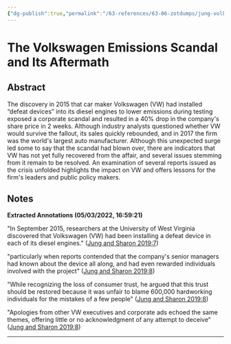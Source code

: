 ```yaml
---
{"dg-publish":true,"permalink":"/63-references/63-06-zotdumps/jung-volkswagen-emissions-scandal2019/","dgHomeLink":true,"dgPassFrontmatter":false}
---
```



# The Volkswagen Emissions Scandal and Its Aftermath

## Abstract

The discovery in 2015 that car maker Volkswagen (VW) had installed “defeat devices” into its diesel engines to lower emissions during testing exposed a corporate scandal and resulted in a 40% drop in the company's share price in 2 weeks. Although industry analysts questioned whether VW would survive the fallout, its sales quickly rebounded, and in 2017 the firm was the world's largest auto manufacturer. Although this unexpected surge led some to say that the scandal had blown over, there are indicators that VW has not yet fully recovered from the affair, and several issues stemming from it remain to be resolved. An examination of several reports issued as the crisis unfolded highlights the impact on VW and offers lessons for the firm's leaders and public policy makers.

## Notes

**Extracted Annotations (05/03/2022, 16:59:21)**

"In September 2015, researchers at the University of West Virginia discovered that Volkswagen (VW) had been installing a defeat device in each of its diesel engines." ([Jung and Sharon 2019:7](zotero://open-pdf/library/items/8R5GGLLX?page=2))

"particularly when reports contended that the company's senior managers had known about the device all along, and had even rewarded individuals involved with the project" ([Jung and Sharon 2019:8](zotero://open-pdf/library/items/8R5GGLLX?page=3))

"While recognizing the loss of consumer trust, he argued that this trust should be restored because it was unfair to blame 600,000 hardworking individuals for the mistakes of a few people" ([Jung and Sharon 2019:8](zotero://open-pdf/library/items/8R5GGLLX?page=3))

"Apologies from other VW executives and corporate ads echoed the same themes, offering little or no acknowledgment of any attempt to deceive" ([Jung and Sharon 2019:8](zotero://open-pdf/library/items/8R5GGLLX?page=3))

---
